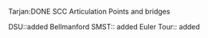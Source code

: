 Tarjan:DONE
	SCC
	 Articulation Points and bridges
	 
DSU::added 
Bellmanford
SMST:: added
Euler Tour:: added



